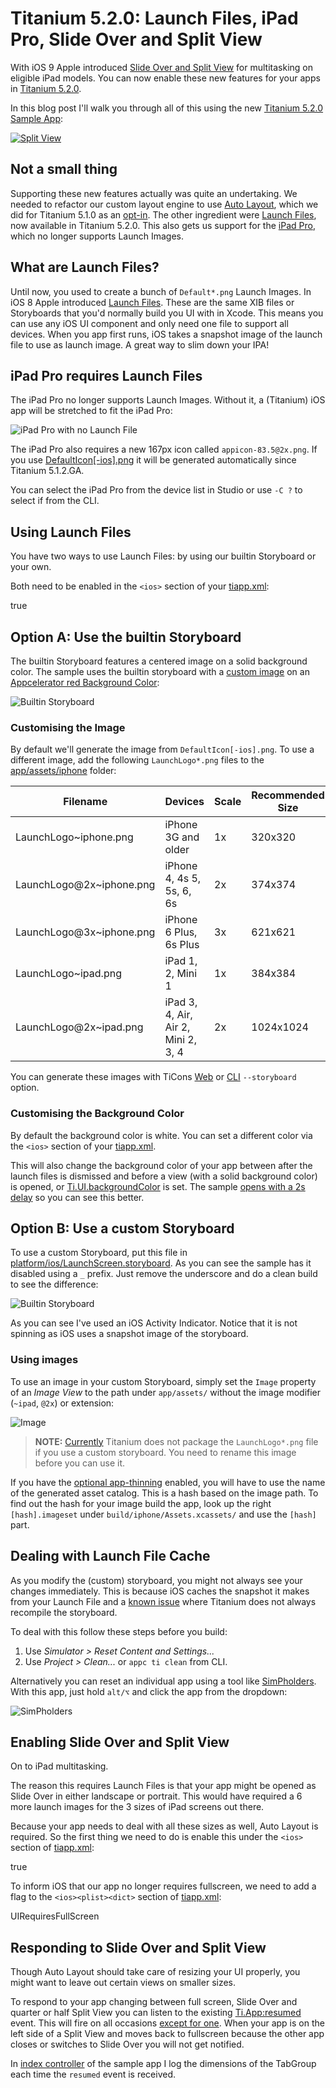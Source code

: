 # Titanium 5.2.0: Launch Files, iPad Pro, Slide Over and Split View

With iOS 9 Apple introduced [Slide Over and Split View](https://developer.apple.com/library/prerelease/ios/documentation/WindowsViews/Conceptual/AdoptingMultitaskingOniPad/QuickStartForSlideOverAndSplitView.html) for multitasking on eligible iPad models. You can now enable these new features for your apps in [Titanium 5.2.0](http://www.appcelerator.com/blog/2016/02/ga-release-of-cli-5-2-titanium-5-2-and-studio-4-5/).

In this blog post I'll walk you through all of this using the new [Titanium 5.2.0 Sample App](http://github.com/appcelerator-developer-relations/appc-sample-ti520):

[![Split View](assets/splitview.png)](https://github.com/appcelerator-developer-relations/appc-sample-ti520)

## Not a small thing

Supporting these new features actually was quite an undertaking. We needed to refactor our custom layout engine to use [Auto Layout](https://developer.apple.com/library/ios/documentation/UserExperience/Conceptual/AutolayoutPG/index.html), which we did for Titanium 5.1.0 as an [opt-in](http://docs.appcelerator.com/platform/latest/#!/guide/Titanium_SDK_5.1.0_Release_Note-section-46239771_TitaniumSDK5.1.0ReleaseNote-AutoLayout). The other ingredient were [Launch Files](https://developer.apple.com/library/ios/documentation/UserExperience/Conceptual/MobileHIG/LaunchImages.html), now available in Titanium 5.2.0. This also gets us support for the [iPad Pro](http://www.apple.com/ipad-pro/), which no longer supports Launch Images.

## What are Launch Files?

Until now, you used to create a bunch of `Default*.png` Launch Images. In iOS 8 Apple introduced [Launch Files](https://developer.apple.com/library/ios/documentation/UserExperience/Conceptual/MobileHIG/LaunchImages.html). These are the same XIB files or Storyboards that you'd normally build you UI with in Xcode. This means you can use any iOS UI component and only need one file to support all devices. When you app first runs, iOS takes a snapshot image of the launch file to use as launch image. A great way to slim down your IPA!

## iPad Pro requires Launch Files

The iPad Pro no longer supports Launch Images. Without it, a (Titanium) iOS app will be stretched to fit the iPad Pro:

![iPad Pro with no Launch File](assets/ipadpro.png)

The iPad Pro also requires a new 167px icon called `appicon-83.5@2x.png`. If you use [DefaultIcon[-ios].png](http://docs.appcelerator.com/platform/latest/#!/guide/Icons_and_Splash_Screens-section-29004897_IconsandSplashScreens-iOSgraphicassetrequirementsandoptions) it will be generated automatically since Titanium 5.1.2.GA.

You can select the iPad Pro from the device list in Studio or use `-C ?` to select if from the CLI.

## Using Launch Files

You have two ways to use Launch Files: by using our builtin Storyboard or your own.

Both need to be enabled in the `<ios>` section of your [tiapp.xml](tiapp.xml#L28):

  <enable-launch-screen-storyboard>true</enable-launch-screen-storyboard>

## Option A: Use the builtin Storyboard

The builtin Storyboard features a centered image on a solid background color. The sample uses the builtin storyboard with a [custom image](app/assets/iphone) on an [Appcelerator red Background Color](tiapp.xml#L31):

![Builtin Storyboard](assets/launch-builtin.png)

### Customising the Image

By default we'll generate the image from `DefaultIcon[-ios].png`. To use a different image, add the following `LaunchLogo*.png` files to the [app/assets/iphone](app/assets/iphone) folder:

Filename | Devices | Scale | Recommended Size
---------|---------|-------|-----------------
LaunchLogo~iphone.png | iPhone 3G and older | 1x | 320x320
LaunchLogo@2x~iphone.png | iPhone 4, 4s 5, 5s, 6, 6s | 2x | 374x374
LaunchLogo@3x~iphone.png | iPhone 6 Plus, 6s Plus | 3x | 621x621
LaunchLogo~ipad.png | iPad 1, 2, Mini 1 | 1x | 384x384
LaunchLogo@2x~ipad.png | iPad 3, 4, Air, Air 2, Mini 2, 3, 4 | 2x | 1024x1024

You can generate these images with TiCons [Web](http://ticons.fokkezb.nl/) or [CLI](https://www.npmjs.com/package/ticons) `--storyboard` option.

### Customising the Background Color

By default the background color is white. You can set a different color via the `<ios>` section of your [tiapp.xml](tiapp.xml#L31).

This will also change the background color of your app between after the launch files is dismissed and before a view (with a solid background color) is opened, or [Ti.UI.backgroundColor](http://docs.appcelerator.com/platform/latest/#!/api/Titanium.UI-property-backgroundColor) is set. The sample [opens with a 2s delay](app/controllers/index.js#L23-L30) so you can see this better.

## Option B: Use a custom Storyboard

To use a custom Storyboard, put this file in [platform/ios/LaunchScreen.storyboard](https://github.com/appcelerator/titanium_mobile/blob/master/iphone/iphone/LaunchScreen.storyboard). As you can see the sample has it disabled using a `_` prefix. Just remove the underscore and do a clean build to see the difference:

![Builtin Storyboard](assets/launch-custom.png)

As you can see I've used an iOS Activity Indicator. Notice that it is not spinning as iOS uses a snapshot image of the storyboard.

### Using images

To use an image in your custom Storyboard, simply set the `Image` property of an *Image View* to the path under `app/assets/` without the image modifier (`~ipad`, `@2x`) or extension:

![Image](assets/image.png)

> **NOTE:** [Currently](https://jira.appcelerator.org/browse/TIMOB-20429) Titanium does not package the `LaunchLogo*.png` file if you use a custom storyboard. You need to rename this image before you can use it.

If you have the [optional app-thinning](http://docs.appcelerator.com/platform/latest/#!/guide/tiapp.xml_and_timodule.xml_Reference-section-29004921_tiapp.xmlandtimodule.xmlReference-use-app-thinning) enabled, you will have to use the name of the generated asset catalog. This is a hash based on the image path. To find out the hash for your image build the app, look up the right `[hash].imageset` under `build/iphone/Assets.xcassets/` and use the `[hash]` part.

## Dealing with Launch File Cache

As you modify the (custom) storyboard, you might not always see your changes immediately. This is because iOS caches the snapshot it makes from your Launch File and a [known issue](https://jira.appcelerator.org/browse/TIMOB-20430) where Titanium does not always recompile the storyboard.

To deal with this follow these steps before you build:

1. Use <em>Simulator > Reset Content and Settings...</em>
2. Use <em>Project > Clean...</em> or `appc ti clean` from CLI.

Alternatively you can reset an individual app using a tool like [SimPholders](https://simpholders.com/). With this app, just hold `alt/⌥` and click the app from the dropdown:

![SimPholders](assets/simpholders.png)

## Enabling Slide Over and Split View

On to iPad multitasking.

The reason this requires Launch Files is that your app might be opened as Slide Over in either landscape or portrait. This would have required a 6 more launch images for the 3 sizes of iPad screens out there.

Because your app needs to deal with all these sizes as well, Auto Layout is required. So the first thing we need to do is enable this under the `<ios>` section of [tiapp.xml](tiapp.xml#L34):

  <use-auto-layout>true</use-auto-layout>
  
To inform iOS that our app no longer requires fullscreen, we need to add a flag to the `<ios><plist><dict>` section of [tiapp.xml](tiapp.xml#L40-L41):

  <key>UIRequiresFullScreen</key>
  <false/>

## Responding to Slide Over and Split View

Though Auto Layout should take care of resizing your UI properly, you might want to leave out certain views on smaller sizes.

To respond to your app changing between full screen, Slide Over and quarter or half Split View you can listen to the existing [Ti.App:resumed](http://docs.appcelerator.com/platform/latest/#!/api/Titanium.App-event-resumed) event. This will fire on all occasions [except for one](https://jira.appcelerator.org/browse/TIMOB-20461). When your app is on the left side of a Split View and moves back to fullscreen because the other app closes or switches to Slide Over you will not get notified.

In [index controller](app/controllers/index.js#L105) of the sample app I log the dimensions of the TabGroup each time the `resumed` event is received.